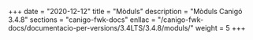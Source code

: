 +++
date        = "2020-12-12"
title       = "Mòduls"
description = "Mòduls Canigó 3.4.8"
sections    = "canigo-fwk-docs"
enllac		= "/canigo-fwk-docs/documentacio-per-versions/3.4LTS/3.4.8/moduls/"
weight      = 5
+++
